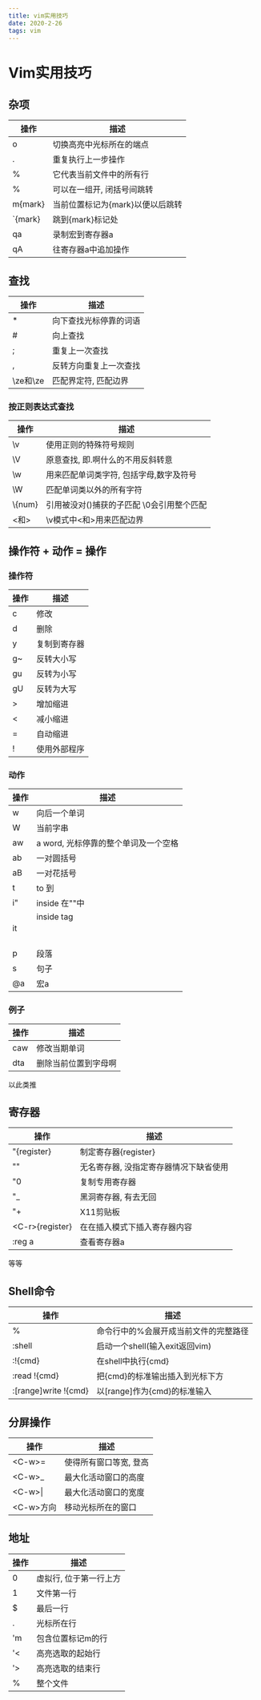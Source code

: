 ```yaml
---
title: vim实用技巧
date: 2020-2-26
tags: vim
---
```


# Vim实用技巧

## 杂项
| 操作    | 描述                             |
|---------|----------------------------------|
| o       | 切换高亮中光标所在的端点         |
| .       | 重复执行上一步操作               |
| %       | 它代表当前文件中的所有行         |
| %       | 可以在一组开, 闭括号间跳转       |
| m{mark} | 当前位置标记为{mark}以便以后跳转 |
| \`{mark} | 跳到{mark}标记处                 |
| qa      | 录制宏到寄存器a                  |
| qA      | 往寄存器a中追加操作              |


## 查找

| 操作     | 描述                   |
|----------|------------------------|
| *        | 向下查找光标停靠的词语 |
| #        | 向上查找               |
| ;        | 重复上一次查找         |
| ,        | 反转方向重复上一次查找 |
| \ze和\ze | 匹配界定符, 匹配边界   |

### 按正则表达式查找
| 操作    | 描述                                      |
|---------|-------------------------------------------|
| \v      | 使用正则的特殊符号规则                    |
| \V      | 原意查找, 即.啊什么的不用反斜转意         |
| \w      | 用来匹配单词类字符, 包括字母,数字及符号   |
| \W      | 匹配单词类以外的所有字符                  |
| \\{num}  | 引用被没对()捕获的子匹配 \0会引用整个匹配 |
| <和>    | \v模式中<和>用来匹配边界                  |


## 操作符 + 动作 = 操作
### 操作符
| 操作 | 描述         |
|------|--------------|
| c    | 修改         |
| d    | 删除         |
| y    | 复制到寄存器 |
| g~   | 反转大小写   |
| gu   | 反转为小写   |
| gU   | 反转为大写   |
| >    | 增加缩进     |
| <    | 减小缩进     |
| =    | 自动缩进     |
| !    | 使用外部程序 |

### 动作
| 操作 | 描述                                 |
|------|--------------------------------------|
| w    | 向后一个单词                         |
| W    | 当前字串                             |
| aw   | a word, 光标停靠的整个单词及一个空格 |
| ab   | 一对圆括号                           |
| aB   | 一对花括号                           |
| t    | to 到                                |
| i"   | inside 在""中                        |
| it   | inside tag <h1></h1>                 |
| p    | 段落                                 |
| s    | 句子                                 |
| @a   | 宏a                                  |

### 例子
| 操作 | 描述                 |
|------|----------------------|
| caw  | 修改当期单词         |
| dta  | 删除当前位置到字母啊 |
以此类推


## 寄存器
| 操作            | 描述                                   |
|-----------------|----------------------------------------|
| "{register}     | 制定寄存器{register}                   |
| ""              | 无名寄存器, 没指定寄存器情况下缺省使用 |
| "0              | 复制专用寄存器                         |
| "\_              | 黑洞寄存器, 有去无回                   |
| "+              | X11剪贴板                              |
| \<C-r>{register} | 在在插入模式下插入寄存器内容           |
| :reg a          | 查看寄存器a                            |
等等



## Shell命令
| 操作                 | 描述                                  |
|----------------------|---------------------------------------|
| %                    | 命令行中的%会展开成当前文件的完整路径 |
| :shell               | 启动一个shell(输入exit返回vim)        |
| :!{cmd}              | 在shell中执行{cmd}                    |
| :read !{cmd}         | 把{cmd}的标准输出插入到光标下方       |
| :[range]write !{cmd} | 以[range]作为{cmd}的标准输入          |

## 分屏操作
| 操作      | 描述                   |
|-----------|------------------------|
| \<C-w>=    | 使得所有窗口等宽, 登高 |
| \<C-w>\_    | 最大化活动窗口的高度   |
| \<C-w>\|     | 最大化活动窗口的宽度 |
| \<C-w>方向 | 移动光标所在的窗口     |


## 地址
| 操作 | 描述                   |
|------|------------------------|
| 0    | 虚拟行, 位于第一行上方 |
| 1    | 文件第一行             |
| $    | 最后一行               |
| .    | 光标所在行             |
| 'm   | 包含位置标记m的行      |
| '<   | 高亮选取的起始行       |
| '>   | 高亮选取的结束行       |
| %    | 整个文件               |
